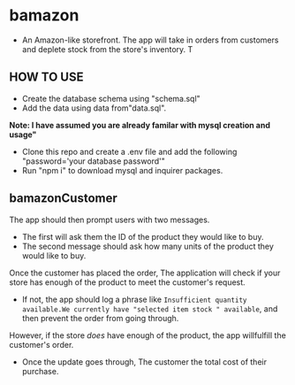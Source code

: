 # bamazon
* An Amazon-like storefront. The app will take in orders from customers and deplete stock from the store's inventory.
T
## HOW TO USE
* Create the database schema using "schema.sql"
* Add the data using data from"data.sql".

**Note: I have assumed you are already familar with mysql creation and usage"**
* Clone this repo and create a .env file and add the following "password='your database password'"
* Run "npm i" to download mysql and inquirer packages.

 ## **bamazonCustomer**
 The app should then prompt users with two messages.

   * The first will ask them the ID of the product they would like to buy.
   * The second message should ask how many units of the product they would like to buy.
   
 Once the customer has placed the order, The application will check if your store has enough of the product to meet the customer's request.

   * If not, the app should log a phrase like `Insufficient quantity available.We currently have "selected item stock " available`, and then prevent the order from going through.

However, if the store _does_ have enough of the product, the app willfulfill the customer's order.

   * Once the update goes through, The customer the total cost of their purchase.





  
  

